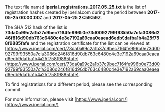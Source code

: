 The text file named **iperial_registrations_2017_05_25.txt** is the list of registration hashes created by iperial.com during the period between **2017-05-25 00:00:00Z** and **2017-05-25 23:59:59Z**.

The SHA 512 hash of the list is **73da0a99c2a1b37c9bec7164fe996b0e73d0092799f93550a7cfa3086d246f816d90db763c6480c4e3e7192a69caa0eaead6edb9dafba1b4a25f758f9885fafe** and the registration certificate for the list can be viewed at [https://www.iperial.com/cert/73da0a99c2a1b37c9bec7164fe996b0e73d0092799f93550a7cfa3086d246f816d90db763c6480c4e3e7192a69caa0eaead6edb9dafba1b4a25f758f9885fafe](https://www.iperial.com/cert/73da0a99c2a1b37c9bec7164fe996b0e73d0092799f93550a7cfa3086d246f816d90db763c6480c4e3e7192a69caa0eaead6edb9dafba1b4a25f758f9885fafe).

To find registrations for a different period, please see the corresponding commit.

For more information, please visit [https://www.iperial.com/](https://www.iperial.com/)
